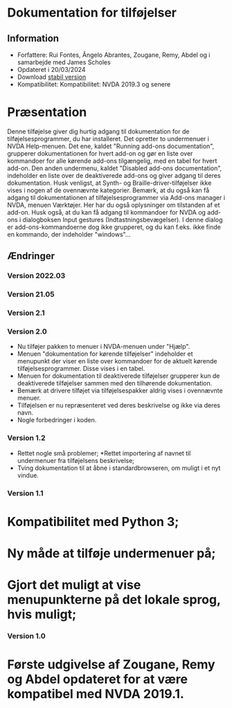 ﻿# Dokumentation for tilføjelser #
## Information ##
* Forfattere: Rui Fontes, Ângelo Abrantes, Zougane, Remy, Abdel og i samarbejde med James Scholes
* Opdateret i 20/03/2024
* Download [stabil version][1]
* Kompatibilitet: Kompatibilitet: NVDA 2019.3 og senere


# Præsentation #
Denne tilføjelse giver dig hurtig adgang til dokumentation for de tilføjelsesprogrammer, du har installeret.  Det opretter to undermenuer i NVDA Help-menuen.  Det ene, kaldet \"Running add-ons documentation\", grupperer dokumentationen for hvert add-on og gør en liste over kommandoer for alle kørende add-ons tilgængelig, med en tabel for hvert add-on.  Den anden undermenu, kaldet \"Disabled add-ons documentation\", indeholder en liste over de deaktiverede add-ons og giver adgang til deres dokumentation.  Husk venligst, at Synth- og Braille-driver-tilføjelser ikke vises i nogen af de ovennævnte kategorier.  Bemærk, at du også kan få adgang til dokumentationen af tilføjelsesprogrammer via Add-ons manager i NVDA, menuen Værktøjer. Her har du også oplysninger om tilstanden af et add-on.  Husk også, at du kan få adgang til kommandoer for NVDA og add-ons i dialogboksen Input gestures (Indtastningsbevægelser). I denne dialog er add-ons-kommandoerne dog ikke grupperet, og du kan f.eks. ikke finde en kommando, der indeholder \"windows\"...


## Ændringer ##
### Version 2022.03 ###

### Version 21.05 ###

### Version 2.1 ###

### Version 2.0 ###
* Nu tilføjer pakken to menuer i NVDA-menuen under \"Hjælp\".
* Menuen \"dokumentation for kørende tilføjelser\" indeholder et menupunkt der viser en liste over kommandoer for de aktuelt kørende tilføjelsesprogrammer. Disse vises i en tabel.
* Menuen for dokumentation til deaktiverede tilføjelser grupperer kun de deaktiverede tilføjelser sammen med den tilhørende dokumentation.
* Bemærk at drivere tilføjet via tilføjelsespakker aldrig vises i ovennævnte menuer.
* Tilføjelsen er nu repræsenteret ved deres beskrivelse og ikke via deres navn.
* Nogle forbedringer i koden.

### Version 1.2 ###
* Rettet nogle små problemer;
*Rettet importering af navnet til undermenuer fra tilføjelsens beskrivelse;
* Tving dokumentation til at åbne i standardbrowseren, om muligt i et nyt vindue.

### Version 1.1 ###
# Kompatibilitet med Python 3;
# Ny måde at tilføje undermenuer på;
# Gjort det muligt at vise menupunkterne på det lokale sprog, hvis muligt;

### Version 1.0 ###
# Første udgivelse af Zougane, Remy og Abdel opdateret for at være kompatibel med NVDA 2019.1.

[1]: https://github.com/ruifontes/addonsHelp/releases/download/2024.03.20/addonsHelp-2024.03.20.nvda-addon
